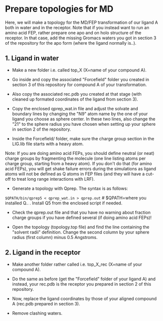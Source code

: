 # Prepare topologies for MD

Here, we will make a topology for the MD/FEP transformation of our ligand A both in water and in the receptor. Note that if you instead want to run an amino acid FEP, rather prepare one apo and on holo structure of the receptor. In that case, add the missing Gromacs waters you got in section 3 of the repository for the apo form (where the ligand normally is..).



## **1. Ligand in water**

- Make a new folder i.e. called top_X (X=name of your compound A).

- Go inside and copy the associated "Forcefield" folder you created in section 3 of this repository for compound A of your transformation.

- Also copy the associated rec.pdb you created at that stage (with cleaned up formated coordinates of the ligand from section 3).

- Copy the enclosed qprep_wat.in file and adjust the solvate and boundary lines by changing the "N9" atom name by the one of your ligand you choose as sphere center. In these two lines, also change the "21" to the sphere radius you have chosen when setting up your sphere in section 2 of the repository.

- Inside the Forcefield/ folder, make sure the charge group section in the LIG.lib file starts with a heavy atom. 

Note: If you are doing amino acid FEPs, you should define neutral (or neat) charge groups by fragmenting the molecule (one line listing atoms per charge group, starting from a heavy atom). If you don't do that (for amino acid FEPs), you will get shake failure errors during the simulations as ligand atoms will not be defined as Q atoms in FEP files (and they will have a cut-off to treat long range interactions with LRF).

- Generate a topology with Qprep. The syntax is as follows:

```$QPATH/bin/qprep5 < qprep_wat.in > qprep.out``` # $QPATH=where you installed Q.. . Install Q5 from the enclosed script if needed.

- Check the qprep.out file and that you have no warning about fraction charge groups if you have defined several (if doing amino acid FEPs)!

- Open the topology (topology.top file) and find the line containing the "solvent radii" definition. Change the second column by your sphere radius (first column) minus 0.5 Angstroms.


## **2. Ligand in the receptor**

- Make another folder rather called i.e. top_X_rec (X=name of your compound A).

- Do the same as before (get the "Forcefield" folder of your ligand A) and instead, your rec.pdb is the receptor you prepared in section 2 of this repository.

- Now, replace the ligand coordinates by those of your aligned compound A (rec.pdb prepared in section 3).

- Remove clashing waters.

